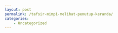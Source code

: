```yaml
---
layout: post
permalink: /tafsir-mimpi-melihat-penutup-keranda/
categories:
    - Uncategorized
---
```


